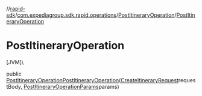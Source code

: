 //[rapid-sdk](../../../index.md)/[com.expediagroup.sdk.rapid.operations](../index.md)/[PostItineraryOperation](index.md)/[PostItineraryOperation](-post-itinerary-operation.md)

# PostItineraryOperation

[JVM]\

public [PostItineraryOperation](index.md)[PostItineraryOperation](-post-itinerary-operation.md)([CreateItineraryRequest](../../com.expediagroup.sdk.rapid.models/-create-itinerary-request/index.md)requestBody, [PostItineraryOperationParams](../-post-itinerary-operation-params/index.md)params)
